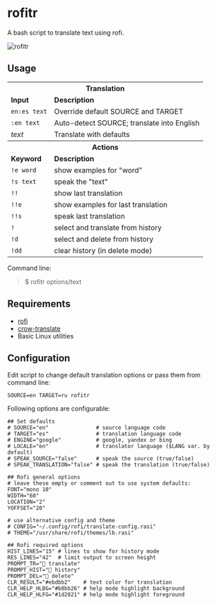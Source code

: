 # rofitr

A bash script to translate text using rofi.

![rofitr](https://pub.yusufaktepe.com/git/rofitr.gif "rofitr in action")

## Usage
<table>
<tbody>
<tr><th colspan="2"><strong>Translation</strong></th></tr><tr><td><strong>Input</strong></td><td><strong>Description</strong></td></tr>
<tr><td><code>en:es text</code></td><td>Override default SOURCE and TARGET</td></tr>
<tr><td><code>:en text</code></td><td>Auto-detect SOURCE; translate into English</td></tr>
<tr><td><i>text</i></td><td>Translate with defaults</td></tr>
<tr><th colspan="2"><strong>Actions</strong></th></tr><tr><td><strong>Keyword</strong></td><td><strong>Description</strong></td></tr>
<tr><td><code>!e word</code></td><td>show examples for "word"</td></tr>
<tr><td><code>!s text</code></td><td>speak the "text"</td></tr>
<tr><td><code>!!</code></td><td>show last translation</td></tr>
<tr><td><code>!!e</code></td><td>show examples for last translation</td></tr>
<tr><td><code>!!s</code></td><td>speak last translation</td></tr>
<tr><td><code>!</code></td><td>select and translate from history</td></tr>
<tr><td><code>!d</code></td><td>select and delete from history</td></tr>
<tr><td><code>!dd</code></td><td>clear history (in delete mode)</td></tr>
</tbody>
</table>

Command line:
> $ rofitr options/text


## Requirements
* [rofi](https://github.com/davatorium/rofi)
* [crow-translate](https://github.com/crow-translate/crow-translate)
* Basic Linux utilities

## Configuration
Edit script to change default translation options or pass them from command line:
```
SOURCE=en TARGET=ru rofitr
```
Following options are configurable:
```
## Set defaults
# SOURCE="en"               # source language code
# TARGET="es"               # translation language code
# ENGINE="google"           # google, yandex or bing
# LOCALE="en"               # translator language ($LANG var. by default)
# SPEAK_SOURCE="false"      # speak the source (true/false)
# SPEAK_TRANSLATION="false" # speak the translation (true/false)

## Rofi general options
# leave these empty or comment out to use system defaults:
FONT="mono 10"
WIDTH="60"
LOCATION="2"
YOFFSET="20"

# use alternative config and theme
# CONFIG="~/.config/rofi/translate-config.rasi"
# THEME="/usr/share/rofi/themes/lb.rasi"

## Rofi required options
HIST_LINES="15" # lines to show for history mode
RES_LINES="42"  # limit output to screen height
PROMPT_TR=" translate"
PROMPT_HIST=" history"
PROMPT_DEL=" delete"
CLR_RESULT="#ebdbb2"    # text color for translation
CLR_HELP_HLBG="#b8bb26" # help mode highlight background
CLR_HELP_HLFG="#1d2021" # help mode highlight foreground
```
